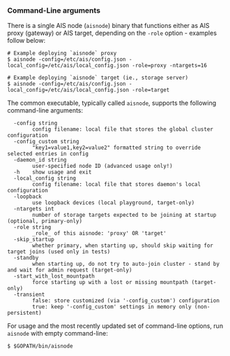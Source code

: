 ### Command-Line arguments

There is a single AIS node (`aisnode`) binary that functions either as AIS proxy (gateway) or AIS target, depending on the `-role` option - examples follow below:

```console
# Example deploying `aisnode` proxy
$ aisnode -config=/etc/ais/config.json -local_config=/etc/ais/local_config.json -role=proxy -ntargets=16

# Example deploying `aisnode` target (ie., storage server)
$ aisnode -config=/etc/ais/config.json -local_config=/etc/ais/local_config.json -role=target
```

The common executable, typically called `aisnode`, supports the following command-line arguments:

```console
  -config string
        config filename: local file that stores the global cluster configuration
  -config_custom string
        "key1=value1,key2=value2" formatted string to override selected entries in config
  -daemon_id string
        user-specified node ID (advanced usage only!)
  -h    show usage and exit
  -local_config string
        config filename: local file that stores daemon's local configuration
  -loopback
        use loopback devices (local playground, target-only)
  -ntargets int
        number of storage targets expected to be joining at startup (optional, primary-only)
  -role string
        _role_ of this aisnode: 'proxy' OR 'target'
  -skip_startup
        whether primary, when starting up, should skip waiting for target joins (used only in tests)
  -standby
        when starting up, do not try to auto-join cluster - stand by and wait for admin request (target-only)
  -start_with_lost_mountpath
        force starting up with a lost or missing mountpath (target-only)
  -transient
        false: store customized (via '-config_custom') configuration
        true: keep '-config_custom' settings in memory only (non-persistent)
```

For usage and the most recently updated set of command-line options, run `aisnode` with empty command-line:

```console
$ $GOPATH/bin/aisnode
```
